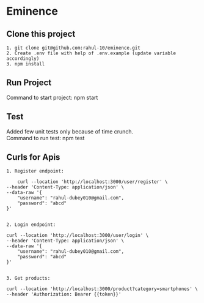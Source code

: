 # Eminence

## Clone this project
```
1. git clone git@github.com:rahul-10/eminence.git
2. Create .env file with help of .env.example (update variable accordingly)
3. npm install
```

## Run Project
Command to start project: npm start

## Test
Added few unit tests only because of time crunch.<br>
Command to run test: npm test


## Curls for Apis
```
1. Register endpoint:
    
    curl --location 'http://localhost:3000/user/register' \
--header 'Content-Type: application/json' \
--data-raw '{
    "username": "rahul-dubey010@gmail.com",
    "password": "abcd"
}'


2. Login endpoint: 

curl --location 'http://localhost:3000/user/login' \
--header 'Content-Type: application/json' \
--data-raw '{
    "username": "rahul-dubey010@gmail.com",
    "password": "abcd"
}'


3. Get products:

curl --location 'http://localhost:3000/product?category=smartphones' \
--header 'Authorization: Bearer {{token}}'
```
